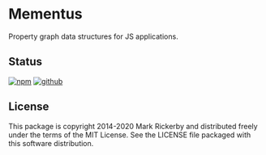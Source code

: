 # Mementus

Property graph data structures for JS applications.

## Status

[![npm](https://img.shields.io/npm/v/mementus.svg)](https://npmjs.org/package/mementus)
[![github](https://img.shields.io/github/workflow/status/fictiveworks/mementus/Node.js%20CI)](https://github.com/fictiveworks/mementus/actions)

## License

This package is copyright 2014-2020 Mark Rickerby and distributed freely under the terms of the MIT License. See the LICENSE file packaged with this software distribution.
